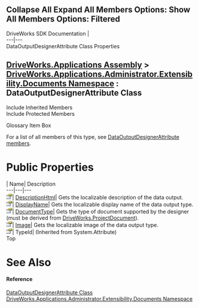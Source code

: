 Collapse All Expand All Members Options: Show All  Members Options: Filtered   
---  
DriveWorks SDK Documentation  |   
---|---  
DataOutputDesignerAttribute Class Properties   
  
[DriveWorks.Applications Assembly](topic13.md) > [DriveWorks.Applications.Administrator.Extensibility.Documents Namespace](topic1507.md) : DataOutputDesignerAttribute Class  
---  
  
Include Inherited Members    
Include Protected Members    


Glossary Item Box

For a list of all members of this type, see [DataOutputDesignerAttribute members](topic1547.md).

# Public Properties

| Name| Description  
---|---|---  
![Public Property](dotnetimages/publicProperty.gif)| [DescriptionHtml](topic1553.md)| Gets the localizable description of the data output.   
![Public Property](dotnetimages/publicProperty.gif)| [DisplayName](topic1554.md)| Gets the localizable display name of the data output type.   
![Public Property](dotnetimages/publicProperty.gif)| [DocumentType](topic1555.md)| Gets the type of document supported by the designer (must be derived from [DriveWorks.ProjectDocument](topic4356.md)).   
![Public Property](dotnetimages/publicProperty.gif)| [Image](topic1556.md)| Gets the localizable image of the data output type.   
![Public Property](dotnetimages/publicProperty.gif)| TypeId|  (Inherited from System.Attribute)  
Top

# See Also

#### Reference

[DataOutputDesignerAttribute Class](topic1546.md)   
[DriveWorks.Applications.Administrator.Extensibility.Documents Namespace](topic1507.md)


